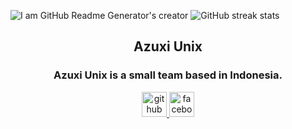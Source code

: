 ![I am GitHub Readme Generator's creator](https://media.tenor.com/DBqjevyA2o4AAAAC/bongo-cat-codes.gif)
![GitHub streak stats](https://github-readme-streak-stats.herokuapp.com/?user=erikaanyann)
<div align="center">
  <h2>Azuxi Unix</h2>
  <h3>Azuxi Unix is a small team based in Indonesia.</h3>
  <a href="https://github.com/erikaanyann">
  <img src='https://cdn.jsdelivr.net/npm/simple-icons@3.0.1/icons/github.svg' alt='github' height='40'>
  </a>
  <a href="https://www.facebook.com/kritoz.ae">
  <img src='https://cdn.jsdelivr.net/npm/simple-icons@3.0.1/icons/facebook.svg' alt='facebook' height='40'>
  </a>
</div>